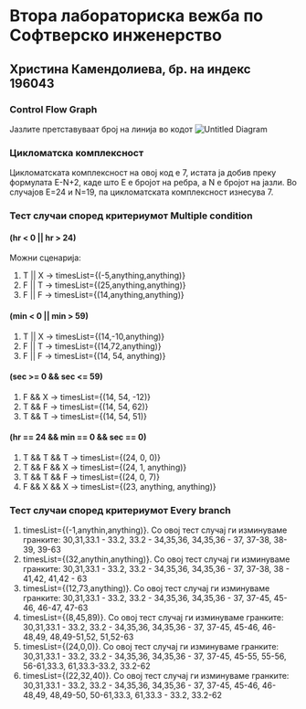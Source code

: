 # Втора лабораториска вежба по Софтверско инженерство
## Христина Камендолиева, бр. на индекс 196043

### Control Flow Graph

Јазлите претставуваат број на линија во кодот
![Untitled Diagram](https://user-images.githubusercontent.com/82349548/120083263-be613a80-c0c7-11eb-8969-0da1b8cc6ead.png)

### Цикломатска комплексност

Цикломатската комплексност на овој код е 7, истата ја добив преку формулата E-N+2, каде што E е бројот на ребра, а N е бројот на јазли. Во случајoв E=24 и N=19, па цикломатската комплексност изнесува 7.

### Тест случаи според критериумот Multiple condition

#### (hr < 0 || hr > 24)
Можни сценарија:
1. T || X -> timesList={(-5,anything,anything)}
2. F || T -> timesList={(25,anything,anything)}
3. F || F -> timesList={(14,anything,anything)}
#### (min < 0 || min > 59)
1. T || X -> timesList={(14,-10,anything)}
2. F || T -> timesList={(14,72,anything)}
3. F || F -> timesList={(14, 54, anything)}
#### (sec >= 0 && sec <= 59)
1. F && X -> timesList={(14, 54, -12)}
2. T && F -> timesList={(14, 54, 62)}
3. T && T -> timesList={(14, 54, 51)}
#### (hr == 24 && min == 0 && sec == 0)
1. T && T && T -> timesList={(24, 0, 0)}
2. T && F && X -> timesList={(24, 1, anything)}
3. T && T && F -> timesList={(24, 0, 7)}
4. F && X && X -> timesList={(23, anything, anything)}

### Тест случаи според критериумот Every branch

1. timesList={(-1,anythin,anything)}. Со овој тест случај ги изминуваме гранките: 30,31,33.1 - 33.2, 33.2 - 34,35,36,  34,35,36 - 37, 37-38, 38-39, 39-63
2. timesList={(32,anythin,anything)}. Со овој тест случај ги изминуваме гранките: 30,31,33.1 - 33.2, 33.2 - 34,35,36,  34,35,36 - 37, 37-38, 38 - 41,42, 41,42 - 63
3. timesList={(12,73,anything)}. Со овој тест случај ги изминуваме гранките: 30,31,33.1 - 33.2, 33.2 - 34,35,36,  34,35,36 - 37, 37-45, 45-46, 46-47, 47-63
4. timesList={(8,45,89)}. Со овој тест случај ги изминуваме гранките: 30,31,33.1 - 33.2, 33.2 - 34,35,36,  34,35,36 - 37, 37-45, 45-46, 46-48,49, 48,49-51,52, 51,52-63
5. timesList={(24,0,0)}. Со овој тест случај ги изминуваме гранките: 30,31,33.1 - 33.2, 33.2 - 34,35,36,  34,35,36 - 37, 37-45, 45-55, 55-56, 56-61,33.3, 61,33.3-33.2, 33.2-62
6. timesList={(22,32,40)}. Со овој тест случај ги изминуваме гранките: 30,31,33.1 - 33.2, 33.2 - 34,35,36,  34,35,36 - 37, 37-45, 45-46, 46-48,49, 48,49-50, 50-61,33.3, 61,33.3 - 33.2, 33.2-62  
